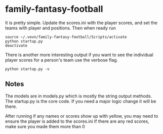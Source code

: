 # family-fantasy-football

It is pretty simple. Update the scores.ini with the player scores, and set the teams with player and positions. Then when ready run
```
source ~/.vevn/family-fantasy-football/Scripts/activate
python startup.py
deactivate
```

There is another more interesting output if you want to see the individual player scores for a person's team use the verbose flag.
```
python startup.py -v
```

## Notes
The models are in models.py which is mostly the string output methods.
The startup.py is the core code. If you need a major logic change it will be there.

After running if any names or scores show up with yellow, you may need to ensure the player is added to the scores.ini
If there are any red scores, make sure you made them more than 0
